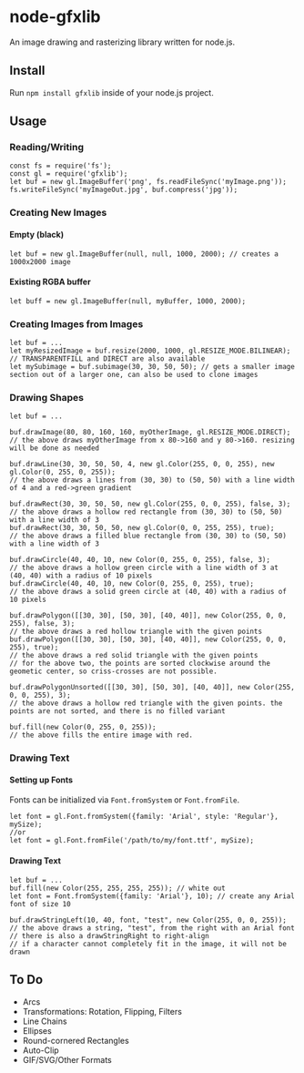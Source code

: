 # node-gfxlib
An image drawing and rasterizing library written for node.js.

## Install
Run `npm install gfxlib` inside of your node.js project.

## Usage

### Reading/Writing

```
const fs = require('fs');
const gl = require('gfxlib');
let buf = new gl.ImageBuffer('png', fs.readFileSync('myImage.png'));
fs.writeFileSync('myImageOut.jpg', buf.compress('jpg'));
```

### Creating New Images

#### Empty (black)

```
let buf = new gl.ImageBuffer(null, null, 1000, 2000); // creates a 1000x2000 image
```

#### Existing RGBA buffer

```
let buff = new gl.ImageBuffer(null, myBuffer, 1000, 2000);
```

### Creating Images from Images

```
let buf = ...
let myResizedImage = buf.resize(2000, 1000, gl.RESIZE_MODE.BILINEAR); // TRANSPARENTFILL and DIRECT are also available
let mySubimage = buf.subimage(30, 30, 50, 50); // gets a smaller image section out of a larger one, can also be used to clone images
```

### Drawing Shapes

```
let buf = ...

buf.drawImage(80, 80, 160, 160, myOtherImage, gl.RESIZE_MODE.DIRECT);
// the above draws myOtherImage from x 80->160 and y 80->160. resizing will be done as needed

buf.drawLine(30, 30, 50, 50, 4, new gl.Color(255, 0, 0, 255), new gl.Color(0, 255, 0, 255));
// the above draws a lines from (30, 30) to (50, 50) with a line width of 4 and a red->green gradient

buf.drawRect(30, 30, 50, 50, new gl.Color(255, 0, 0, 255), false, 3);
// the above draws a hollow red rectangle from (30, 30) to (50, 50) with a line width of 3
buf.drawRect(30, 30, 50, 50, new gl.Color(0, 0, 255, 255), true);
// the above draws a filled blue rectangle from (30, 30) to (50, 50) with a line width of 3

buf.drawCircle(40, 40, 10, new Color(0, 255, 0, 255), false, 3);
// the above draws a hollow green circle with a line width of 3 at (40, 40) with a radius of 10 pixels
buf.drawCircle(40, 40, 10, new Color(0, 255, 0, 255), true);
// the above draws a solid green circle at (40, 40) with a radius of 10 pixels

buf.drawPolygon([[30, 30], [50, 30], [40, 40]], new Color(255, 0, 0, 255), false, 3);
// the above draws a red hollow triangle with the given points
buf.drawPolygon([[30, 30], [50, 30], [40, 40]], new Color(255, 0, 0, 255), true);
// the above draws a red solid triangle with the given points
// for the above two, the points are sorted clockwise around the geometic center, so criss-crosses are not possible.

buf.drawPolygonUnsorted([[30, 30], [50, 30], [40, 40]], new Color(255, 0, 0, 255), 3);
// the above draws a hollow red triangle with the given points. the points are not sorted, and there is no filled variant

buf.fill(new Color(0, 255, 0, 255));
// the above fills the entire image with red.
```

### Drawing Text

#### Setting up Fonts

Fonts can be initialized via `Font.fromSystem` or `Font.fromFile`.

```
let font = gl.Font.fromSystem({family: 'Arial', style: 'Regular'}, mySize);
//or
let font = gl.Font.fromFile('/path/to/my/font.ttf', mySize);
```

#### Drawing Text

```
let buf = ...
buf.fill(new Color(255, 255, 255, 255)); // white out
let font = Font.fromSystem({family: 'Arial'}, 10); // create any Arial font of size 10

buf.drawStringLeft(10, 40, font, "test", new Color(255, 0, 0, 255));
// the above draws a string, "test", from the right with an Arial font
// there is also a drawStringRight to right-align
// if a character cannot completely fit in the image, it will not be drawn
```

## To Do
* Arcs
* Transformations: Rotation, Flipping, Filters
* Line Chains
* Ellipses
* Round-cornered Rectangles
* Auto-Clip
* GIF/SVG/Other Formats
